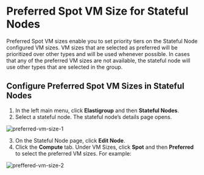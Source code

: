 # Preferred Spot VM Size for Stateful Nodes 
  
Preferred Spot VM sizes enable you to set priority tiers on the Stateful Node configured VM sizes. VM sizes that are selected as preferred will be prioritized over other types and will be used whenever possible. In cases that any of the preferred VM sizes are not available, the stateful node will use other types that are selected in the group. 
 
## Configure Preferred Spot VM Sizes in Stateful Nodes 

1. In the left main menu, click **Elastigroup** and then **Stateful Nodes**.  
2. Select a stateful node. The stateful node’s details page opens.  

![preferred-vm-size-1](https://github.com/spotinst/help/assets/106514736/b77a44e9-a1d2-438f-a115-5c5786b5d9bc)

3. On the Stateful Node page, click **Edit Node**. 
4. Click the **Compute** tab. Under VM Sizes, click **Spot** and then **Preferred** to select the preferred VM sizes. For example: 

![preffered-vm-size-2](https://github.com/spotinst/help/assets/106514736/eb12f225-4eb7-4240-b2a6-84e8b8151b11)
